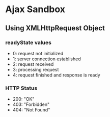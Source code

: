 # Ajax Sandbox

## Using XMLHttpRequest Object

### readyState values

- 0: request not initialized
- 1: server connection established
- 2: request received
- 3: processing request
- 4: request finished and response is ready

### HTTP Status

- 200: "OK"
- 403: "Forbidden"
- 404: "Not Found"
